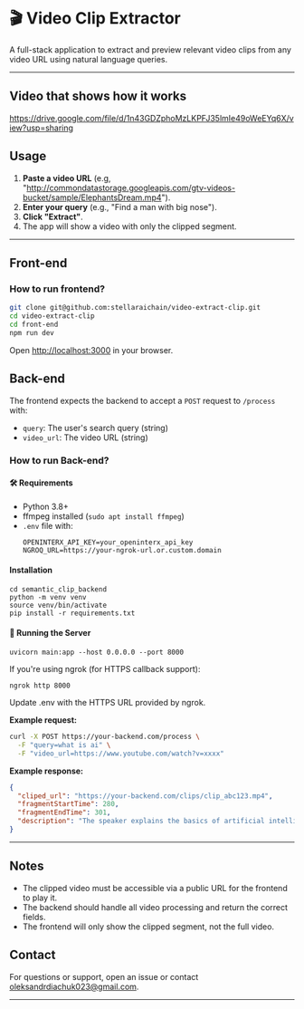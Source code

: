 # 🎬 Video Clip Extractor

A full-stack application to extract and preview relevant video clips from any video URL using natural language queries.

---
## Video that shows how it works
https://drive.google.com/file/d/1n43GDZphoMzLKPFJ35lmIe49oWeEYq6X/view?usp=sharing
## Usage

1. **Paste a video URL** (e.g, "http://commondatastorage.googleapis.com/gtv-videos-bucket/sample/ElephantsDream.mp4").
2. **Enter your query** (e.g., "Find a man with big nose").
3. **Click "Extract"**.
4. The app will show a video with only the clipped segment.

---


## Front-end

### How to run frontend?

```bash
git clone git@github.com:stellaraichain/video-extract-clip.git
cd video-extract-clip
cd front-end
npm run dev
```

Open [http://localhost:3000](http://localhost:3000) in your browser.



## Back-end

The frontend expects the backend to accept a `POST` request to `/process` with:
- `query`: The user's search query (string)
- `video_url`: The video URL (string)

### How to run Back-end?

#### 🛠️ Requirements

- Python 3.8+
- ffmpeg installed (`sudo apt install ffmpeg`)
- `.env` file with:
  ```env
  OPENINTERX_API_KEY=your_openinterx_api_key
  NGROQ_URL=https://your-ngrok-url.or.custom.domain
#### Installation
```
cd semantic_clip_backend
python -m venv venv
source venv/bin/activate
pip install -r requirements.txt
```

#### 🚦 Running the Server
```
uvicorn main:app --host 0.0.0.0 --port 8000
```

If you're using ngrok (for HTTPS callback support):
```
ngrok http 8000
```

Update .env with the HTTPS URL provided by ngrok.


**Example request:**
```bash
curl -X POST https://your-backend.com/process \
  -F "query=what is ai" \
  -F "video_url=https://www.youtube.com/watch?v=xxxx"
```

**Example response:**
```json
{
  "cliped_url": "https://your-backend.com/clips/clip_abc123.mp4",
  "fragmentStartTime": 280,
  "fragmentEndTime": 301,
  "description": "The speaker explains the basics of artificial intelligence."
}
```

---

## Notes

- The clipped video must be accessible via a public URL for the frontend to play it.
- The backend should handle all video processing and return the correct fields.
- The frontend will only show the clipped segment, not the full video.


## Contact

For questions or support, open an issue or contact oleksandrdiachuk023@gmail.com.

---
